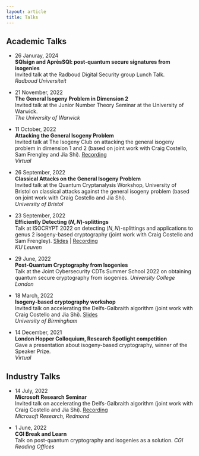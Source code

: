 ```yaml
---
layout: article
title: Talks
---
```


## Academic Talks 

* 26 Januray, 2024\
**SQIsign and AprèsSQI: post-quantum secure signatures from isogenies**\
Invited talk at the Radboud Digital Security group Lunch Talk.\
*Radboud Universiteit*

* 21 November, 2022\
**The General Isogeny Problem in Dimension 2**\
Invited talk at the Junior Number Theory Seminar at the University of Warwick.\
*The University of Warwick*

* 11 October, 2022\
**Attacking the General Isogeny Problem**\
Invited talk at The Isogeny Club on attacking the general isogeny problem in dimension 1 and 2 (based on joint work with Craig Costello, Sam Frengley and Jia Shi). <a href="https://youtu.be/rwEtpYlD9FU" target="_blank">Recording</a>\
*Virtual*

* 26 September, 2022\
**Classical Attacks on the General Isogeny Problem**\
Invited talk at the Quantum Cryptanalysis Workshop, University of Bristol on classical attacks against the general isogeny problem (based on joint work with Craig Costello and Jia Shi).  \
*University of Bristol*

* 23 September, 2022\
**Efficiently Detecting $(N,N)$-splittings**\
Talk at ISOCRYPT 2022 on detecting $(N,N)$-splittings and applications to genus 2 isogeny-based cryptography (joint work with Craig Costello and Sam Frengley). <a href="https://drive.google.com/file/d/1HtLz740lARATdi-fH4C7vRy0lY1e3MCJ/view?usp=sharing" target="_blank">Slides</a> | <a href="https://www.youtube.com/watch?v=-R5Q1nkfqrc&list=PLiHaXFHjrqYdAWotOM-7yeb0D8qdqdrUL&index=9" target="_blank">Recording</a>\
*KU Leuven*

* 29 June, 2022\
**Post-Quantum Cryptography from Isogenies**\
Talk at the Joint Cybersecurity CDTs Summer School 2022 on obtaining quantum secure cryptography from isogenies. 
*University College London*

* 18 March, 2022\
**Isogeny-based cryptography workshop**\
Invited talk on accelerating the Delfs-Galbraith algorithm (joint work with Craig Costello and Jia Shi). <a href="../files/isogenyworkshop-birmingham.pdf" target="_blank">Slides</a>\
*University of Birmingham*

* 14 December, 2021\
**London Hopper Colloquium, Research Spotlight competition**\
Gave a presentation about isogeny-based cryptography, winner of the Speaker Prize.\
*Virtual*

## Industry Talks

* 14 July, 2022 \
**Microsoft Research Seminar**\
Invited talk on accelerating the Delfs-Galbraith algorithm (joint work with Craig Costello and Jia Shi). <a href="https://www.microsoft.com/en-us/research/publication/supersolver-accelerating-the-delfs-galbraith-algorithm-with-fast-subfield-root-detection/" target="_blank">Recording</a>\
*Microsoft Research, Redmond*

* 1 June, 2022\
**CGI Break and Learn**\
Talk on post-quantum cryptography and isogenies as a solution.
*CGI Reading Offices*
